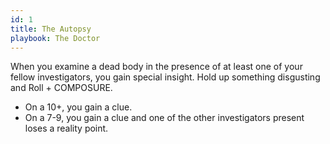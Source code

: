 ```yaml
---
id: 1
title: The Autopsy
playbook: The Doctor
---
```


When you examine a dead body in the presence of at least one of your fellow investigators, you gain special insight. Hold up something disgusting and Roll + COMPOSURE.

- On a 10+, you gain a clue.
- On a 7-9, you gain a clue and one of the other investigators present loses a reality point.

